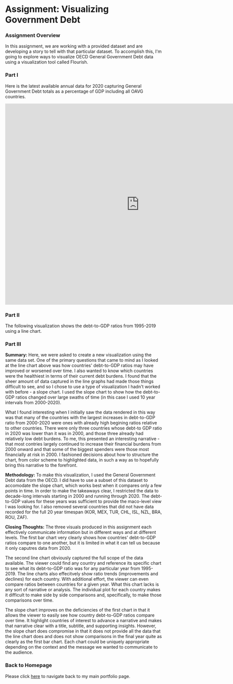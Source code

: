 # Assignment: Visualizing Government Debt

### Assignment Overview

In this assignment, we are working with a provided dataset and are developing a story to tell with that particular dataset. To accomplish this, I'm going to explore ways to visualize OECD General Government Debt data using a visualization tool called Flourish. 

### Part I

Here is the latest available annual data for 2020 capturing General Government Debt totals as a percentage of GDP including all OAVG countries.

<iframe src="https://data.oecd.org/chart/7bhe" width="860" height="645" style="border: 0" mozallowfullscreen="true" webkitallowfullscreen="true" allowfullscreen="true"><a href="https://data.oecd.org/chart/7bhe" target="_blank">OECD Chart: General government debt, Total, % of GDP, Annual, 2020</a></iframe>

### Part II

The following visualization shows the debt-to-GDP ratios from 1995-2019 using a line chart.

<div class="flourish-embed flourish-chart" data-src="visualisation/14983968"><script src="https://public.flourish.studio/resources/embed.js"></script></div>

### Part III

**Summary:**
Here, we were asked to create a new visualization using the same data set. One of the primary questions that came to mind as I looked at the line chart above was how countries' debt-to-GDP ratios may have improved or worsened over time. I also wanted to know which countries were the healthiest in terms of their current debt burdens. I found that the sheer amount of data captured in the line graphs had made those things difficult to see, and so I chose to use a type of visualization I hadn't worked with before - a slope chart. I used the slope chart to show how the debt-to-GDP ratios changed over large swaths of time (in this case I used 10 year intervals from 2000-2020). 

What I found interesting when I initially saw the data rendered in this way was that many of the countries with the largest increases in debt-to-GDP ratio from 2000-2020 were ones with already high begining ratios relative to other countries. There were only three countries whose debt-to GDP ratio in 2020 was lower than it was in 2000, and those three already had relatively low debt burdens. To me, this presented an interesting narrative - that most contries largely continued to increase their financial burdens from 2000 onward and that some of the biggest spenders were those most financially at risk in 2000. I fashioned decisions about how to structure the chart, from color scheme to highlighted data, in such a way as to hopefully bring this narrative to the forefront.

<div class="flourish-embed flourish-slope" data-src="visualisation/14984447"><script src="https://public.flourish.studio/resources/embed.js"></script></div>

**Methodology:**
To make this visualization, I used the General Government Debt data from the OECD. I did have to use a subset of this dataset to accomodate the slope chart, which works best when it compares only a few points in time. In order to make the takeaways clear, I restricted the data to decade-long intervals starting in 2000 and running through 2020. The debt-to-GDP values for these years was sufficient to provide the maco-level view I was looking for. I also removed several countries that did not have data recorded for the full 20 year timespan (KOR, MEX, TUR, CHL, ISL, NZL, BRA, ROU, ZAF).

**Closing Thoughts:**
The three visuals produced in this assignment each effectively communicate information but in different ways and at different levels. The first bar chart very clearly shows how countries' debt-to-GDP ratios compare to one another, but it is limited in what it can tell us because it only caputres data from 2020.

The second line chart obviously captured the full scope of the data available. The viewer could find any country and reference its specific chart to see what its debt-to-GDP ratio was for any particular year from 1995-2019. The line charts also effecitvely show ratio trends (improvements and declines) for each country. With additional effort, the viewer can even compare ratios between countries for a given year. What this chart lacks is any sort of narrative or analysis. The individual plot for each country makes it difficult to make side by side comparisons and, specifically, to make those comparisons over time. 

The slope chart improves on the deficiencies of the first chart in that it allows the viewer to easily see how country debt-to-GDP ratios compare over time. It highlight countries of interest to advance a narrative and makes that narrative clear with a title, subtitle, and supporting insights. However, the slope chart does compromise in that it does not provide all the data that the line chart does and does not show comparisons in the final year quite as clearly as the first bar chart. Each chart could be uniquely appropriate depending on the context and the message we wanted to communicate to the audience.

### Back to Homepage

Please click [here](/README.md) to navigate back to my main portfolio page.